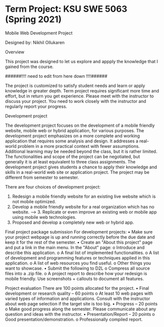 # Term Project: KSU SWE 5063 (Spring 2021)
Mobile Web Development Project

Designed by: Nikhil Ollukaren


Overview

This project was designed to let us explore and appply the knowledge that I gained from the course. 

######!!!! need to edit from here down !!!!######

The project is customized to satisfy student needs and learn or apply knowledge in greater depth. Term project requires significant more time and effort, but in return you get experience. Please meet with the instructor to discuss your project. You need to work closely with the instructor and regularly report your progress.

Development project

The development project focuses on the development of a mobile friendly website, mobile web or hybrid application, for various purposes. The development project emphasizes on a more complete and working application that requires some analysis and design. It addresses a real-world problem in a more practical context with fewer assumptions. Additional learning may be needed beyond the class, but it is rather limited. The functionalities and scope of the project can be negotiated, but generally it is at least equivalent to three class assignments.
The development project gives students a chance to apply their knowledge and skills in a real-world web site or application project. The project may be different from semester to semester.


There are four choices of development project:
1.	Redesign a mobile friendly website for an existing live website which is not mobile optimized.
2.	Develop a mobile friendly website for a real organization which has no website.
--> 3.	Replicate or even improve an existing web or mobile app using mobile web technologies.
4.	Proposed and develop a completely new web or hybrid app.


Final project package submission
For development projects:
•	Make sure your project webpage is up and running correctly before the due date and keep it for the rest of the semester.
•	Create an "About this project" page and put a link in the main menu. In the "About" page: 
o	Introduce and describe this application.
o	A final list of implemented functionalities.
o	A list of development and programming features or techniques applied in this application.
o	A list of web resources you find useful.
o	Other things you want to showcase.
•	Submit the following to D2L
o	Compress all source files into a .zip file.
o	A project report to describe how your redesign is mobile friendly. Use screenshots + callouts to document all features.


Project evaluation
There are 100 points allocated for the project.
•	Final development or research quality – 60 points
o	At least 10 web pages with varied types of information and applications. Consult with the instructor about web page selection if the target site is too big.
•	Progress – 20 points
o	Make good progress along the semester. Please communicate about any question and ideas with the instructor.
•	Presentation/Report – 20 points
o	Good presentation/demonstration.
o	Professionally compiled report.
